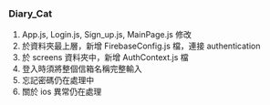 ### Diary_Cat
1. App.js, Login.js, Sign_up.js, MainPage.js 修改
2. 於資料夾最上層，新增 FirebaseConfig.js 檔，連接 authentication
3. 於 screens 資料夾中，新增 AuthContext.js 檔
4. 登入時須將整個信箱名稱完整輸入
5. 忘記密碼仍在處理中
6. 關於 ios 異常仍在處理